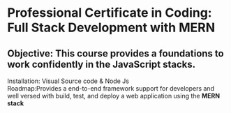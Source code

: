 # Professional Certificate in Coding: Full Stack Development with MERN
## Objective: This course provides a foundations to work **confidently** in the JavaScript stacks.    
Installation: Visual Source code & Node Js  
Roadmap:Provides a end-to-end framework support for developers and well versed with build, test, and deploy a web application using the **MERN stack**

